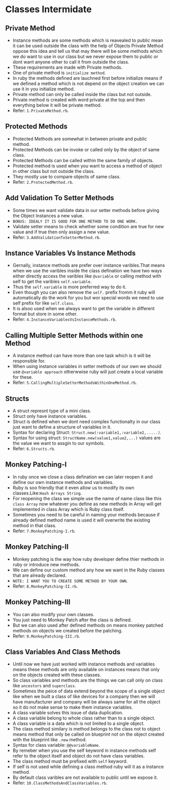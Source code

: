 # Classes Intermidate

 ## Private Method
  - Instance methods are some methods which is reavealed to public mean it can be used outside the class with the help of Objects Private Method oppose this idea and tell us that may there will be some methods which we do want to use in our class but we never expose them to public or dont want anyone other to call it from outside the class.
  - These requirements are made with Private methods.
  - One of private method is `initialize method`.
  - In ruby the methods defined are lauchned first before initialize means if we defined a method which is not depend on the object creation we can use it in you initialize method.
  - Private method can only be called inside the class but not outside.
  - Private method is created with word private at the top and then everything below it will be private method.
  - Refer: `1.PrivateMethod.rb`.

 ## Protected Methods
  - Protected Methods are somewhat in between private and public method.
  - Protected Methods can be invoke or called only by the object of same class.
  - Protected Methods can be called within the same family of objects.
  - Protected method is used when you want to access a method of object in other class but not outside the class.
  - They mostly use to compare objects of same class.
  - Refer: `2.ProtectedMethod.rb`.

 ## Add Validation To Setter Methods
  - Some times we want validate data in our setter methods before giving the Object Instances a new value.
  - `BONUS: IDEALY IT IS GOOD FOR ONE METHOD TO DO ONE WORK.`
  - Validate setter means to check whether some condition are true for new value and if true then only assign a new value.
  - Refer: `3.AddValidationToSetterMethod.rb`.

 ## Instance Variables Vs Instance Methods
  - Gernally, instance methods are prefer over instance varibles.That means when we use the varibles inside the class defination we have two ways either directly access the varibles like `@variable` or calling method with self to get the varibles `self.variable`.
  - Thus the `self.variable` is more preferred way to do it.
  - Even though you can also remove the `self.` prefix fromm it ruby will automatically do the work for you but wor special words we need to use self prefix for like `self.class`.
  - It is alsoo used when we always want to get the variable in different format but store in some other.
  - Refer: `4.InstanceVariablesVsInstanceMethods.rb`.

 ## Calling Multiple Setter Methods within one Method
  - A instance method can have more than one task which is it will be responsible for.
  - When using instance variables in setter methods of our own we should use `@variable approach` otherwwise ruby will just create a local variable for these.
  - Refer: `5.CallingMultipleSetterMethodsWithinOneMethod.rb`.

 ## Structs
  - A struct represnt type of a mini class.
  - Struct only have instance variables.
  - Struct is defined when we dont need complex functionalty in our class just want to define a structure of variables in it.
  - Syntax for declaring Struct: `Struct.new(:variable1,:variable2,.....)`.
  - Syntax for using struct: `StructName.new(value1,value2,...)` values are the value we want to assgin to our symbols.
  - Refer: `6.Structs.rb`.

 ## Monkey Patching-I
  - In ruby once we close a class defination we can later reopen it and define our own instance methods and variables.
  - Ruby is soo friendly that it even allow us to modify its own classes.Like:`Hash Arrays String`.
  - For reopening the class we simple use the name of name class like this `class Array` now whatever you define as new methods in Array will get implemented in class Array which is Ruby class itself.
  - Sometimes you need to be careful in naming your methods because if already defined method name is used it will overwrite the existing method in that class.
  - Refer: `7.MonkeyPatching-I.rb`.

 ## Monkey Patching-II
 - Monkey patching is the way how ruby developer define thier methods in ruby or introduce new methods.
 - We can define our custom method any how we want in the Ruby classes that are already declared.
 - `NOTE: I WANT YOU TO CREATE SOME METHOD BY YOUR OWN`.
 - Refer: `8.MonkeyPatching-II.rb`.

 ## Monkey Patching-III
  - You can also modify your own classes.
  - You just need to Monkey Patch after the class is defined.
  - But we can also used after defined methods on means monkey patched methods on objects we created before the patching.
  - Refer: `9.MonkeyPatching-III.rb`.

 ## Class Variables And Class Methods
  - Until now we have just worked with instance methods and variables means these methods are only available on instances means that only on the objects created with these classes.
  - So class variables and methods are the things we can call only on class like `ancestors` and `superclass`.
  - Sometimes the peice of data extend beyond the scope of a single object like when we built a class of like devices for a company then we will have manufacturer and company will be always same for all the object so it do not make sense to make them instance variables.
  - A class variable solves this issue of data duplication.
  - A class variable belong to whole class rather than to a single object.
  - A class variable is a data which is not limited to a single object.
  - The class method similary is method belongs to the class not to object means method that only be called on blueprint not on the object created with the blueprint like `.new` method.
  - Syntax for class variable: `@@variableName`.
  - By remeber when you use the self keyword in instance methods self refer to the object itself and object do not have class variables.
  - The class method must be prefixed with `self` keyword.
  - If self is not used while defining a class method ruby will it as a instance method.
  - By default class varibles are not available to public until we expose it.
  - Refer: `10.ClassMethodsAndClassVariables.rb`.